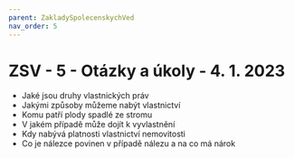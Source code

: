 ```yaml
---
parent: ZakladySpolecenskychVed
nav_order: 5
---
```

# ZSV - 5 - Otázky a úkoly - 4. 1. 2023
- Jaké jsou druhy vlastnických práv
- Jakými způsoby můžeme nabýt vlastnictví
- Komu patří plody spadlé ze stromu
- V jakém případě může dojít k vyvlastnění
- Kdy nabývá platnosti vlastnictví nemovitosti
- Co je  nálezce povinen v případě nálezu a na co má nárok